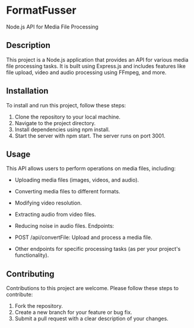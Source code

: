 # FormatFusser
Node.js API for Media File Processing

## Description
This project is a Node.js application that provides an API for various media file processing tasks. It is built using Express.js and includes features like file upload, video and audio processing using FFmpeg, and more.

## Installation
To install and run this project, follow these steps:

1. Clone the repository to your local machine.
2. Navigate to the project directory.
3. Install dependencies using npm install.
4. Start the server with npm start. The server runs on port 3001.

## Usage
This API allows users to perform operations on media files, including:

- Uploading media files (images, videos, and audio).
- Converting media files to different formats.
- Modifying video resolution.
- Extracting audio from video files.
- Reducing noise in audio files.
Endpoints:

- POST /api/convertFile: Upload and process a media file.
- Other endpoints for specific processing tasks (as per your project's functionality).

## Contributing
Contributions to this project are welcome. Please follow these steps to contribute:

1. Fork the repository.
2. Create a new branch for your feature or bug fix.
3. Submit a pull request with a clear description of your changes.